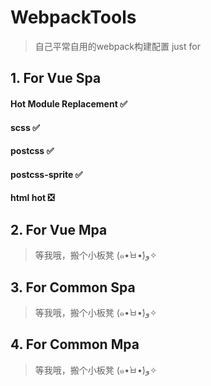# WebpackTools

> 自己平常自用的webpack构建配置  just for 
                                  

## 1. For Vue Spa

#### Hot Module Replacement ✅
#### scss  ✅
#### postcss  ✅
#### postcss-sprite  ✅
#### html hot ❎
 
## 2. For Vue Mpa

> 等我哦，搬个小板凳 (๑•̀ㅂ•́)و✧

## 3. For Common Spa

> 等我哦，搬个小板凳 (๑•̀ㅂ•́)و✧

## 4. For Common Mpa

> 等我哦，搬个小板凳 (๑•̀ㅂ•́)و✧